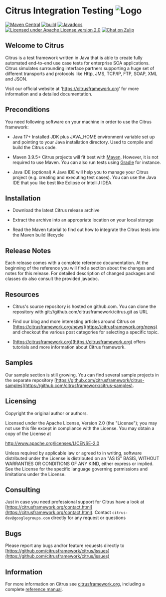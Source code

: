 Citrus Integration Testing ![Logo][1]
==============

[![Maven Central](https://maven-badges.herokuapp.com/maven-central/org.citrusframework/citrus/badge.svg?style=flat-square)](https://central.sonatype.com/search?q=g%253Aorg.citrusframework)
[![build](https://github.com/citrusframework/citrus/workflows/build/badge.svg?branch=main)](https://github.com/citrusframework/citrus/actions) 
[![Javadocs](http://javadoc.io/badge/org.citrusframework/citrus-core.svg)](http://javadoc.io/doc/org.citrusframework/citrus-core)
[![Licensed under Apache License version 2.0](https://img.shields.io/github/license/openshift/origin.svg?maxAge=2592000)](https://www.apache.org/licenses/LICENSE-2.0")
[![Chat on Zulip](https://img.shields.io/badge/zulip-join_chat-brightgreen.svg)](https://citrusframework.zulipchat.com)

Welcome to Citrus
---------

Citrus is a test framework written in Java that is able to create
fully automated end-to-end use case tests for enterprise SOA
applications. Citrus simulates surrounding interface partners
supporting a huge set of different transports and protocols like
Http, JMS, TCP/IP, FTP, SOAP, XML and JSON.

Visit our official website at 'https://citrusframework.org'
for more information and a detailed documentation.

Preconditions
---------

You need following software on your machine in order to use the
Citrus framework:

* Java 17+
Installed JDK plus JAVA_HOME environment variable set
up and pointing to your Java installation directory. Used to compile and build the Citrus code.

* Maven 3.9.5+
Citrus projects will fit best with [Maven](https://maven.apache.org).
However, it is not required to use Maven. You can also run tests using [Gradle](https://gradle.org/) for instance.

* Java IDE (optional)
A Java IDE will help you to manage your Citrus project (e.g. creating
and executing test cases). You can use the Java IDE that you like best like Eclipse or IntelliJ IDEA.
 
Installation
---------

* Download the latest Citrus release archive

* Extract the archive into an appropriate location on your local storage

* Read the Maven tutorial to find out how to integrate the Citrus tests
into the Maven build lifecycle

Release Notes
---------

Each release comes with a complete reference documentation. At the beginning of
the reference you will find a section about the changes and notes for this release. For detailed 
description of changed packages and classes do also consult the provided javadoc.

Resources
---------

* Citrus's source repository is hosted on github.com. You can clone the
repository with git://github.com/citrusframework/citrus.git as URL

* Find our blog and more interesting articles around Citrus on
[https://citrusframework.org/news](https://citrusframework.org/news) and checkout the various post categories for
selecting a specific topic.

* [https://citrusframework.org](https://citrusframework.org) offers tutorials and more information about
Citrus framework.

Samples
---------

Our sample section is still growing. You can find several sample
projects in the separate repository [https://github.com/citrusframework/citrus-samples](https://github.com/citrusframework/citrus-samples). 

Licensing
---------

Copyright the original author or authors.

Licensed under the Apache License, Version 2.0 (the "License");
you may not use this file except in compliance with the License.
You may obtain a copy of the License at

  http://www.apache.org/licenses/LICENSE-2.0

Unless required by applicable law or agreed to in writing, software
distributed under the License is distributed on an "AS IS" BASIS,
WITHOUT WARRANTIES OR CONDITIONS OF ANY KIND, either express or implied.
See the License for the specific language governing permissions and
limitations under the License.
  
Consulting
---------

Just in case you need professional support for Citrus have a look at
[https://citrusframework.org/contact.html](https://citrusframework.org/contact.html).
Contact `citrus-dev@googlegroups.com` directly for any request or questions

Bugs
---------

Please report any bugs and/or feature requests directly to
[https://github.com/citrusframework/citrus/issues](https://github.com/citrusframework/citrus/issues)

Information
---------

For more information on Citrus see [citrusframework.org][2], including
a complete [reference manual][3].

 [1]: https://citrusframework.org/img/brand-logo.png "Citrus"
 [2]: https://citrusframework.org
 [3]: https://citrusframework.org/citrus/reference/html/index.html
